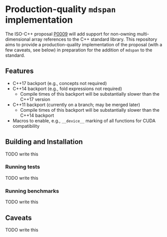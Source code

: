 
Production-quality `mdspan` implementation
==========================================

The ISO-C++ proposal [P0009](wg21.link/p0009) will add support for non-owning multi-dimensional array references to the C++ standard library.  This repository aims to provide a production-quality implementation of the proposal (with a few caveats, see below) in preparation for the addition of `mdspan` to the standard.

Features
--------

- C++17 backport (e.g., concepts not required)
- C++14 backport (e.g., fold expressions not required)
  - Compile times of this backport will be substantially slower than the C++17 version
- C++11 backport (currently on a branch; may be merged later)
  - Compile times of this backport will be substantially slower than the C++14 backport
- Macros to enable, e.g., `__device__` marking of all functions for CUDA compatibility

Building and Installation
-------------------------

TODO write this

### Running tests

TODO write this

### Running benchmarks

TODO write this


Caveats
-------

TODO write this
